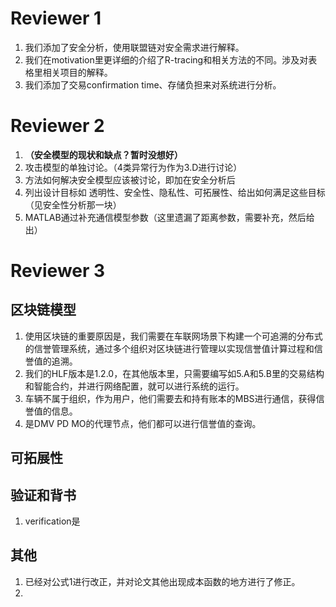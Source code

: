 # Reviewer 1

1. 我们添加了安全分析，使用联盟链对安全需求进行解释。
2. 我们在motivation里更详细的介绍了R-tracing和相关方法的不同。涉及对表格里相关项目的解释。
3. 我们添加了交易confirmation time、存储负担来对系统进行分析。

# Reviewer 2

1. **（安全模型的现状和缺点？暂时没想好）**
2. 攻击模型的单独讨论。（4类异常行为作为3.D进行讨论）
3. 方法如何解决安全模型应该被讨论，即加在安全分析后
4. 列出设计目标如 透明性、安全性、隐私性、可拓展性、给出如何满足这些目标（见安全性分析那一块）
5. MATLAB通过补充通信模型参数（这里遗漏了距离参数，需要补充，然后给出）

# Reviewer 3

## 区块链模型

1. 使用区块链的重要原因是，我们需要在车联网场景下构建一个可追溯的分布式的信誉管理系统，通过多个组织对区块链进行管理以实现信誉值计算过程和信誉值的追溯。
2. 我们的HLF版本是1.2.0，在其他版本里，只需要编写如5.A和5.B里的交易结构和智能合约，并进行网络配置，就可以进行系统的运行。
3. 车辆不属于组织，作为用户，他们需要去和持有账本的MBS进行通信，获得信誉值的信息。
4. 是DMV PD MO的代理节点，他们都可以进行信誉值的查询。

## 可拓展性



## 验证和背书

1. verification是

## 其他

1. 已经对公式1进行改正，并对论文其他出现成本函数的地方进行了修正。
2. 


